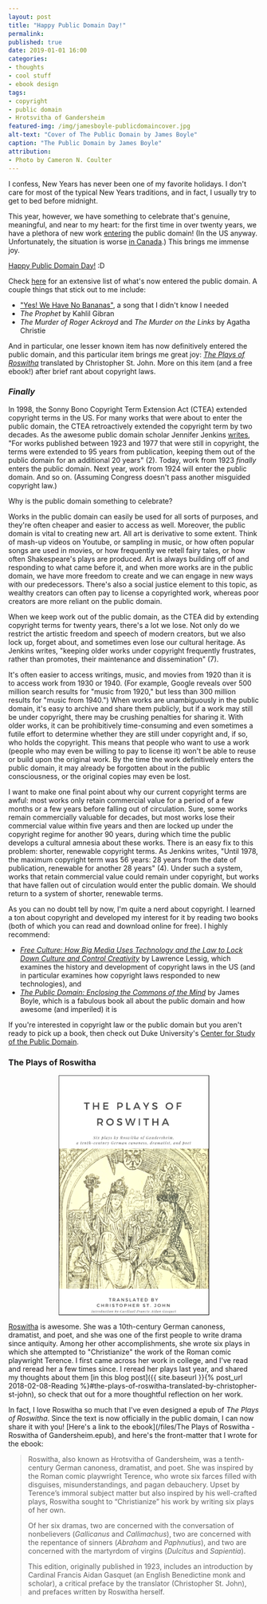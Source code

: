 ```yaml
---
layout: post
title: "Happy Public Domain Day!"
permalink:
published: true
date: 2019-01-01 16:00
categories:
- thoughts
- cool stuff
- ebook design
tags:
- copyright
- public domain
- Hrotsvitha of Gandersheim
featured-img: /img/jamesboyle-publicdomaincover.jpg
alt-text: "Cover of The Public Domain by James Boyle"
caption: "The Public Domain by James Boyle"
attribution:
- Photo by Cameron N. Coulter
---
```


I confess, New Years has never been one of my favorite holidays. I don't care for most of the typical New Years traditions, and in fact, I usually try to get to bed before midnight.

This year, however, we have something to celebrate that's genuine, meaningful, and near to my heart: for the first time in over twenty years, we have a plethora of new work [entering](https://www.npr.org/2018/12/26/680260454/as-copyrights-expire-in-2019-american-works-will-re-enter-the-public-domain) the public domain! (In the US anyway. Unfortunately, the situation is worse [in Canada](https://boingboing.net/2018/10/01/o-no-canada.html).) This brings me immense joy.

[Happy Public Domain Day!](https://law.duke.edu/cspd/publicdomainday/2019/) :D

Check [here](https://lifehacker.com/these-1923-copyrighted-works-enter-the-public-domain-in-1825241296) for an extensive list of what's now entered the public domain. A couple things that stick out to me include:

* ["Yes! We Have No Bananas"](https://www.youtube.com/watch?v=yTTrXAE7OPU), a song that I didn't know I needed
* *The Prophet* by Kahlil Gibran
* *The Murder of Roger Ackroyd* and *The Murder on the Links* by Agatha Christie

And in particular, one lesser known item has now definitively entered the public domain, and this particular item brings me great joy: [*The Plays of Roswitha*](https://archive.org/details/playsofroswitha00hrotuoft/page/n9) translated by Christopher St. John. More on this item (and a free ebook!) after brief rant about copyright laws.

### *Finally*

In 1998, the Sonny Bono Copyright Term Extension Act (CTEA) extended copyright terms in the US. For many works that were about to enter the public domain, the CTEA retroactively extended the copyright term by two decades. As the awesome public domain scholar Jennifer Jenkins [writes](https://scholarship.law.duke.edu/cgi/viewcontent.cgi?referer=&httpsredir=1&article=1244&context=dltr), "For works published between 1923 and 1977 that were still in copyright, the terms were extended to 95 years from publication, keeping them  out  of  the  public  domain  for  an  additional  20  years" (2). Today, work from 1923 *finally* enters the public domain. Next year, work from 1924 will enter the public domain. And so on. (Assuming Congress doesn't pass another misguided copyright law.)

Why is the public domain something to celebrate?

Works in the public domain can easily be used for all sorts of purposes, and they're often cheaper and easier to access as well. Moreover, the public domain is vital to creating new art. All art is derivative to some extent. Think of mash-up videos on Youtube, or sampling in music, or how often popular songs are used in movies, or how frequently we retell fairy tales, or how often Shakespeare's plays are produced. Art is always building off of and responding to what came before it, and when more works are in the public domain, we have more freedom to create and we can engage in new ways with our predecessors. There's also a social justice element to this topic, as wealthy creators can often pay to license a copyrighted work, whereas poor creators are more reliant on the public domain.

When we keep work out of the public domain, as the CTEA did by extending copyright terms for twenty years, there's a lot we lose. Not only do we restrict the artistic freedom and speech of modern creators, but we also lock up, forget about, and sometimes even lose our cultural heritage. As Jenkins writes, "keeping older works under copyright frequently frustrates, rather than promotes, their maintenance and dissemination" (7).

It's often easier to access writings, music, and movies from 1920 than it is to access work from 1930 or 1940. (For example, Google reveals over 500 million search results for "music from 1920," but less than 300 million results for "music from 1940.") When works are unambiguously in the public domain, it's easy to archive and share them publicly, but if a work may still be under copyright, there may be crushing penalties for sharing it. With older works, it can be prohibitively time-consuming and even sometimes a futile effort to determine whether they are still under copyright and, if so, who holds the copyright. This means that people who want to use a work (people who may even be willing to pay to license it) won't be able to reuse or build upon the original work. By the time the work definitively enters the public domain, it may already be forgotten about in the public consciousness, or the original copies may even be lost.

I want to make one final point about why our current copyright terms are awful: most works only retain commercial value for a period of a few months or a few years before falling out of circulation. Sure, some works remain commercially valuable for decades, but most works lose their commercial value within five years and then are locked up under the copyright regime for another 90 years, during which time the public develops a cultural amnesia about these works. There is an easy fix to this problem: shorter, renewable copyright terms. As Jenkins writes, "Until 1978, the maximum copyright term was 56 years: 28 years from the date of publication, renewable for another 28 years" (4). Under such a system, works that retain commercial value could remain under copyright, but works that have fallen out of circulation would enter the public domain. We should return to a system of shorter, renewable terms.

As you can no doubt tell by now, I'm quite a nerd about copyright. I learned a ton about copyright and developed my interest for it by reading two books (both of which you can read and download online for free). I highly recommend:

* [*Free Culture: How Big Media Uses Technology and the Law to Lock Down Culture and Control Creativity*](http://www.free-culture.cc/index.html) by Lawrence Lessig, which examines the history and development of copyright laws in the US (and in particular examines how copyright laws responded to new technologies), and
* [*The Public Domain: Enclosing the Commons of the Mind*](https://www.thepublicdomain.org/enclosing-the-commons-of-the-mind/) by James Boyle, which is a fabulous book all about the public domain and how awesome (and imperiled) it is

If you're interested in copyright law or the public domain but you aren't ready to pick up a book, then check out Duke University's [Center for Study of the Public Domain](https://law.duke.edu/cspd/).

### The Plays of Roswitha

<a href="/files/The Plays of Roswitha - Roswitha of Gandersheim.epub"><img src="/img/Roswitha-cover.jpg" alt="Cover Image: The Plays of Roswitha" style="margin-left: auto; margin-right: auto; display: block; border: 1px outset black;" width="300"/></a>

[Roswitha](https://en.wikipedia.org/wiki/Hrotsvitha) is awesome. She was a 10th-century German canoness, dramatist, and poet, and she was one of the first people to write drama since antiquity. Among her other accomplishments, she wrote six plays in which she attempted to "Christianize" the work of the Roman comic playwright Terence. I first came across her work in college, and I've read and reread her a few times since. I reread her plays last year, and shared my thoughts about them [in this blog post]({{ site.baseurl }}{% post_url 2018-02-08-Reading %}#the-plays-of-roswitha-translated-by-christopher-st-john), so check that out for a more thoughtful reflection on her work.

In fact, I love Roswitha so much that I've even designed a epub of *The Plays of Roswitha*. Since the text is now officially in the public domain, I can now share it with you! [Here's a link to the ebook](/files/The Plays of Roswitha - Roswitha of Gandersheim.epub), and here's the front-matter that I wrote for the ebook:

<blockquote>

<p>Roswitha, also known as Hrotsvitha of Gandersheim, was a tenth-century German canoness, dramatist, and poet. She was inspired by the Roman comic playwright Terence, who wrote six farces filled with disguises, misunderstandings, and pagan debauchery. Upset by Terence’s immoral subject matter but also inspired by his well-crafted plays, Roswitha sought to “Christianize” his work by writing six plays of her own.</p>

<p>Of her six dramas, two are concerned with the conversation of nonbelievers (<em>Gallicanus</em> and <em>Callimachus</em>), two are concerned with the repentance of sinners (<em>Abraham</em> and <em>Paphnutius</em>), and two are concerned with the martyrdom of virgins (<em>Dulcitus</em> and <em>Sapientia</em>).</p>

<p>This edition, originally published in 1923, includes an introduction by Cardinal Francis Aidan Gasquet (an English Benedictine monk and scholar), a critical preface by the translator (Christopher St. John), and prefaces written by Roswitha herself.</p>

</blockquote>
